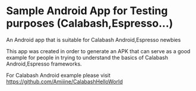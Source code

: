 # Sample Android App for Testing purposes (Calabash,Espresso...)
An Android app that is suitable for Calabash Android,Espresso newbies

This app was created in order to generate an APK that can serve as a good example for people in trying to understand the basics of Calabash Android,Espresso frameworks.

For Calabash Android example please visit https://github.com/Amiiine/CalabashHelloWorld
